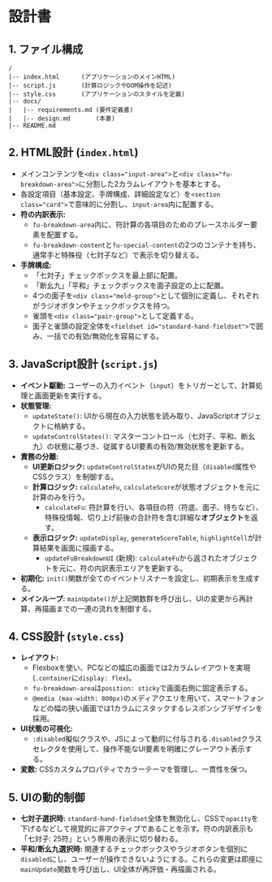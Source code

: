 # 設計書

## 1. ファイル構成
```
/
|-- index.html      (アプリケーションのメインHTML)
|-- script.js       (計算ロジックやDOM操作を記述)
|-- style.css       (アプリケーションのスタイルを定義)
|-- docs/
|   |-- requirements.md (要件定義書)
|   |-- design.md       (本書)
|-- README.md
```

## 2. HTML設計 (`index.html`)
- メインコンテンツを`<div class="input-area">`と`<div class="fu-breakdown-area">`に分割した2カラムレイアウトを基本とする。
- 各設定項目（基本設定、手牌構成、詳細設定など）を`<section class="card">`で意味的に分割し、`input-area`内に配置する。
- **符の内訳表示:**
  - `fu-breakdown-area`内に、符計算の各項目のためのプレースホルダー要素を配置する。
  - `fu-breakdown-content`と`fu-special-content`の2つのコンテナを持ち、通常手と特殊役（七対子など）で表示を切り替える。
- **手牌構成:**
  - 「七対子」チェックボックスを最上部に配置。
  - 「断幺九」「平和」チェックボックスを面子設定の上に配置。
  - 4つの面子を`<div class="meld-group">`として個別に定義し、それぞれがラジオボタンやチェックボックスを持つ。
  - 雀頭を`<div class="pair-group">`として定義する。
  - 面子と雀頭の設定全体を`<fieldset id="standard-hand-fieldset">`で囲み、一括での有効/無効化を容易にする。

## 3. JavaScript設計 (`script.js`)
- **イベント駆動:** ユーザーの入力イベント（`input`）をトリガーとして、計算処理と画面更新を実行する。
- **状態管理:**
  - `updateState()`: UIから現在の入力状態を読み取り、JavaScriptオブジェクトに格納する。
  - `updateControlStates()`: マスターコントロール（七対子、平和、断幺九）の状態に基づき、従属するUI要素の有効/無効状態を更新する。
- **責務の分離:**
  - **UI更新ロジック:** `updateControlStates`がUIの見た目（`disabled`属性やCSSクラス）を制御する。
  - **計算ロジック:** `calculateFu`, `calculateScore`が状態オブジェクトを元に計算のみを行う。
    - `calculateFu`: 符計算を行い、各項目の符（符底、面子、待ちなど）、特殊役情報、切り上げ前後の合計符を含む詳細な**オブジェクト**を返す。
  - **表示ロジック:** `updateDisplay`, `generateScoreTable`, `highlightCell`が計算結果を画面に描画する。
    - `updateFuBreakdownUI` (新規): `calculateFu`から返されたオブジェクトを元に、符の内訳表示エリアを更新する。
- **初期化:** `init()`関数が全てのイベントリスナーを設定し、初期表示を生成する。
- **メインループ:** `mainUpdate()`が上記関数群を呼び出し、UIの変更から再計算、再描画までの一連の流れを制御する。

## 4. CSS設計 (`style.css`)
- **レイアウト:**
  - Flexboxを使い、PCなどの幅広の画面では2カラムレイアウトを実現 (`.container`に`display: flex`)。
  - `fu-breakdown-area`は`position: sticky`で画面右側に固定表示する。
  - `@media (max-width: 800px)`のメディアクエリを用いて、スマートフォンなどの幅の狭い画面では1カラムにスタックするレスポンシブデザインを採用。
- **UI状態の可視化:**
  - `:disabled`擬似クラスや、JSによって動的に付与される`.disabled`クラスセレクタを使用して、操作不能なUI要素を明確にグレーアウト表示する。
- **変数:** CSSカスタムプロパティでカラーテーマを管理し、一貫性を保つ。

## 5. UIの動的制御
- **七対子選択時:** `standard-hand-fieldset`全体を無効化し、CSSで`opacity`を下げるなどして視覚的に非アクティブであることを示す。符の内訳表示も「七対子: 25符」という専用の表示に切り替わる。
- **平和/断幺九選択時:** 関連するチェックボックスやラジオボタンを個別に`disabled`にし、ユーザーが操作できないようにする。これらの変更は即座に`mainUpdate`関数を呼び出し、UI全体が再評価・再描画される。
